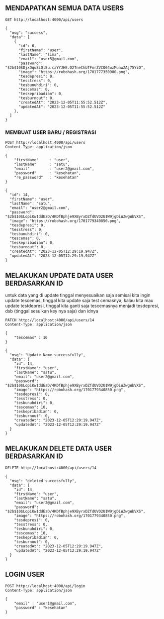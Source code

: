 ## MENDAPATKAN SEMUA DATA USERS
```
GET http://localhost:4000/api/users
```
```
{
  "msg": "success",
  "data": [
    {
      "id": 6,
      "firstName": "user",
      "lastName": "lima",
      "email": "user5@gmail.com",
      "password": "$2b$10$DjxOqu8iQl8u.caYYJHE.O2TneChbTFnrZVCO64wzMuawZAj75YiO",
      "image": "https://robohash.org/1701777350900.png",
      "tesdepresi": 0,
      "tesstress": 0,
      "tesbunuhdiri": 0,
      "tescemas": 0,
      "teskepribadian": 0,
      "tesburnout": 0,
      "createdAt": "2023-12-05T11:55:52.512Z",
      "updatedAt": "2023-12-05T11:55:52.512Z"
    },
  ]
}
```

### MEMBUAT USER BARU / REGISTRASI
```
POST http://localhost:4000/api/users
Content-Type: application/json

{
    "firstName"     : "user",
    "lastName"      : "satu",
    "email"         : "user2@gmail.com",
    "password"      : "kesehatan",
    "re_password"   : "kesehatan"
}
```
```
{
  "id": 14,
  "firstName": "user",
  "lastName": "satu",
  "email": "user2@gmail.com",
  "password": "$2b$10$LopiKw1ddEzD/4KDfBphje9XByrxDZfdUVD2U1W9jgDiWZwgWbVXS",
  "image": "https://robohash.org/1701779340850.png",
  "tesdepresi": 0,
  "tesstress": 0,
  "tesbunuhdiri": 0,
  "tescemas": 0,
  "teskepribadian": 0,
  "tesburnout": 0,
  "createdAt": "2023-12-05T12:29:19.947Z",
  "updatedAt": "2023-12-05T12:29:19.947Z"
}
```



## MELAKUKAN UPDATE DATA USER BERDASARKAN ID
untuk data yang di update tinggal menyesuaikan saja
semisal kita ingin update tescemas, tinggal kita update saja test cemasnya,
kalau kita mau update testdepresi, tinggal kita ganti saja tescemasnya menjadi
tesdepresi, dsb (tinggal sesuikan key nya saja) dan idnya

```
PATCH http://localhost:4000/api/users/14
Content-Type: application/json

{
    "tescemas" : 10
}
```

```
{
  "msg": "Update Name successfully",
  "data": {
    "id": 14,
    "firstName": "user",
    "lastName": "satu",
    "email": "user2@gmail.com",
    "password": "$2b$10$LopiKw1ddEzD/4KDfBphje9XByrxDZfdUVD2U1W9jgDiWZwgWbVXS",
    "image": "https://robohash.org/1701779340850.png",
    "tesdepresi": 0,
    "tesstress": 0,
    "tesbunuhdiri": 0,
    "tescemas": 10,
    "teskepribadian": 0,
    "tesburnout": 0,
    "createdAt": "2023-12-05T12:29:19.947Z",
    "updatedAt": "2023-12-05T12:29:19.947Z"
  }
}
```

## MELAKUKAN DELETE DATA USER BERDASARKAN ID
```
DELETE http://localhost:4000/api/users/14
```
```
{
  "msg": "deleted successfully",
  "data": {
    "id": 14,
    "firstName": "user",
    "lastName": "satu",
    "email": "user2@gmail.com",
    "password": "$2b$10$LopiKw1ddEzD/4KDfBphje9XByrxDZfdUVD2U1W9jgDiWZwgWbVXS",
    "image": "https://robohash.org/1701779340850.png",
    "tesdepresi": 0,
    "tesstress": 0,
    "tesbunuhdiri": 0,
    "tescemas": 10,
    "teskepribadian": 0,
    "tesburnout": 0,
    "createdAt": "2023-12-05T12:29:19.947Z",
    "updatedAt": "2023-12-05T12:29:19.947Z"
  }
}
```

## LOGIN USER
```
POST http://localhost:4000/api/login
Content-Type: application/json

{
    "email" : "user1@gmail.com",
    "password" : "kesehatan"
}
```